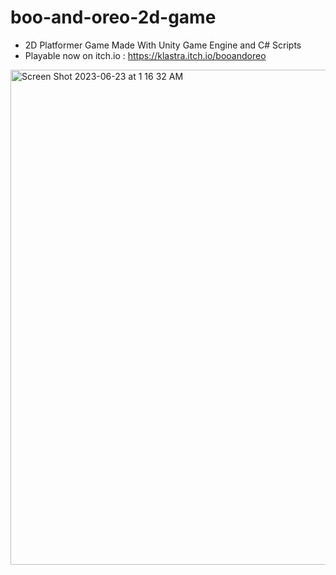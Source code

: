 # boo-and-oreo-2d-game

- 2D Platformer Game Made With Unity Game Engine and C# Scripts
- Playable now on itch.io : https://klastra.itch.io/booandoreo 

<img width="792" alt="Screen Shot 2023-06-23 at 1 16 32 AM" src="https://github.com/klastra/boo-and-oreo-2d-game/assets/50692002/829fb691-2e89-48df-83c8-55ca528edf66">
